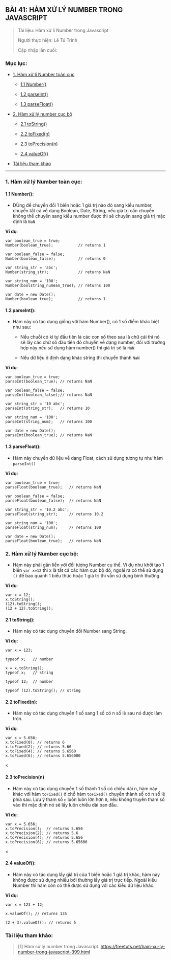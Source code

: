 ## BÀI 41:  HÀM XỬ LÝ NUMBER TRONG JAVASCRIPT

> Tài liệu: Hàm xử lí Number trong Javascript
>
> Người thực hiện: Lê Tú Trinh
>
> Cập nhập lần cuối: 

### Mục lục: 

- [1. Hàm xử lí Number toàn cục](#1)

	+ [1.1 Number()](#1.1)

	+ [1.2 parseInt()](#1.2)

	+ [1.3 parseFloat()](#1.3)

- [2. Hàm xử lý number cục bộ](#2)

	+ [2.1 toString()](#2.1)

	+ [2.2 toFixed(n)](#2.2)

	+ [2.3 toPrecision(n)](#2.3)

	+ [2.4 valueOf()](#2.4)

- [Tài liệu tham khảo](#3)

***

<a name="1"></a>
### 1. Hàm xử lý Number toàn cục:

<a name="1.1"></a>
#### 1.1 Number():

- DÙng để chuyển đổi 1 biến hoặc 1 giá trị nào đó sang kiểu number, chuyển tất cả về dạng Boolean, Date, String, nếu giá trị cần chuyển không thể chuyển sang kiểu number được thì sẽ chuyển sang giá trị mặc định là `NaN`

**Ví dụ**:

```
var boolean_true = true;
Number(boolean_true);           // returns 1
 
var boolean_false = false;
Number(boolean_false);          // returns 0    
 
var string_str = 'abc';
Number(string_str);             // returns NaN
 
var string_num = '100';
Number(boolstring_numean_true); // returns 100
 
var date = new Date();
Number(boolean_true);           // returns 1
```
<a name="1.2"></a>
#### 1.2 parseInt():

- Hàm này có tác dụng giống với hàm Number(), có 1 số điểm khác biệt như sau:

	+ Nếu chuỗi có kí tự đầu tiên là các con số theo sau là chữ cái thì nó sẽ lấy các chữ số đàu tiên đó chuyển về dạng number, đối với trường hợp này nếu sử dụng hàm number() thì giá trị sẽ là `NaN`

	+ Nếu dữ liệu ở định dạng khác string thì chuyển thành `NaN`

**Ví dụ**:

```
var boolean_true = true;
parseInt(boolean_true); // returns NaN
 
var boolean_false = false;
parseInt(boolean_false);// returns NaN
 
var string_str = '10 abc';
parseInt(string_str);   // returns 10
 
var string_num = '100';
parseInt(string_num);   // returns 100
 
var date = new Date();
parseInt(boolean_true); // returns NaN
```

<a name="1.3"></a>
#### 1.3 parseFloat():

- Hàm này chuyển dữ liệu về dạng Float, cách sử dụng tương tự như hàm `parseInt()`

**Ví dụ:**

```
var boolean_true = true;
parseFloat(boolean_true);   // returns NaN
 
var boolean_false = false;
parseFloat(boolean_false);  // returns NaN
 
var string_str = '10.2 abc';
parseFloat(string_str);     // returns 10.2
 
var string_num = '100';
parseFloat(string_num);     // returns 100
 
var date = new Date();
parseFloat(boolean_true);   // returns NaN
```
<a name="2"></a>
### 2. Hàm xử lý Number cục bộ:

- Hàm này phải gắn liền với đối tượng Number cụ thể. Ví dụ như khởi tạo 1 biến `var x=12` thì x là tất cả các hàm cục bộ đó, ngoài ra có thể sử dụng `()` để bao quanh 1 biểu thức hoặc 1 giá trị thì vẫn sử dụng bình thường.

**Ví dụ**:

```
var x = 12;
x.toString();
(12).toString();
(12 + 12).toString();
```

<a name="2.1"></a>
#### 2.1 toString():

- Hàm này có tác dụng chuyển đổi Number sang String.

**Ví dụ:**

```
var x = 123;
 
typeof x;   // number
  
x = x.toString();
typeof x;   // string
 
typeof 12;  // number
 
typeof (12).toString(); // string
```

<a name="2.2"></a>
#### 2.2 toFixed(n):

- Hàm này có tác dụng chuyển 1 số sang 1 số có n số lẻ sau nó được làm tròn.

**Ví dụ**:

```
var x = 5.656;
x.toFixed(0); // returns 6
x.toFixed(2); // returns 5.66
x.toFixed(4); // returns 5.6560
x.toFixed(6); // returns 5.656000
```

<a name="2.3"><
#### 2.3 toPrecision(n)

- Hàm này có tác dụng chuyển 1 số thành 1 số có chiều dài n, hàm này khác với hàm `toFixed()` ở chỗ hàm `toFixed()` chuyển thành số có n số lẻ phía sau. Lưu ý tham số `n`  luôn luôn lớn hơn `0`, nếu không truyền tham số vào thì mặc định nó sẽ lấy luôn chiều dài ban đầu.

**Ví dụ**:

```
var x = 5.656;
x.toPrecision();  // returns 5.656
x.toPrecision(2); // returns 5.6
x.toPrecision(4); // returns 5.656
x.toPrecision(6); // returns 5.65600
```

<a name="2.4"><
#### 2.4 valueOf():

- Hàm này có tác dụng lấy giá trị của 1 biến hoặc 1 giá trị khác, hàm này không được sử dụng nhiều bởi thường lấy giá trị trực tiếp. Ngoài kiểu Number thì hàm còn có thể được sử dụng với  các kiểu dữ liệu khác.

**Ví dụ:**

```
var x = 123 + 12;
 
x.valueOf(); // returns 135
 
(2 + 3).valueOf(); // returns 5
```
<a name="3"></a>
### Tài liệu tham khảo:

> [1] Hàm sử lý number trong Javascript. https://freetuts.net/ham-xu-ly-number-trong-javascript-399.html